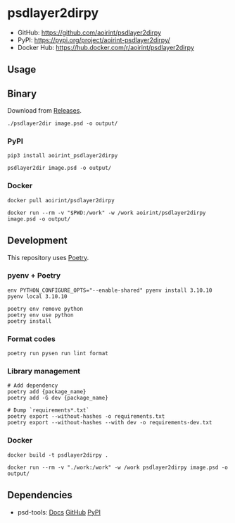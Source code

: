 # psdlayer2dirpy

- GitHub: <https://github.com/aoirint/psdlayer2dirpy>
- PyPI: <https://pypi.org/project/aoirint-psdlayer2dirpy/>
- Docker Hub: <https://hub.docker.com/r/aoirint/psdlayer2dirpy>


## Usage

## Binary

Download from [Releases](https://github.com/aoirint/psdlayer2dirpy/releases).

```
./psdlayer2dir image.psd -o output/
```

### PyPI

```shell
pip3 install aoirint_psdlayer2dirpy

psdlayer2dir image.psd -o output/
```

### Docker

```shell
docker pull aoirint/psdlayer2dirpy

docker run --rm -v "$PWD:/work" -w /work aoirint/psdlayer2dirpy image.psd -o output/
```


## Development

This repository uses [Poetry](https://github.com/python-poetry/poetry).

### pyenv + Poetry

```shell
env PYTHON_CONFIGURE_OPTS="--enable-shared" pyenv install 3.10.10
pyenv local 3.10.10

poetry env remove python
poetry env use python
poetry install
```

### Format codes

```shell
poetry run pysen run lint format
```

### Library management

```shell
# Add dependency
poetry add {package_name}
poetry add -G dev {package_name}

# Dump `requirements*.txt`
poetry export --without-hashes -o requirements.txt
poetry export --without-hashes --with dev -o requirements-dev.txt
```

### Docker

```shell
docker build -t psdlayer2dirpy .

docker run --rm -v "./work:/work" -w /work psdlayer2dirpy image.psd -o output/
```


## Dependencies

- psd-tools: [Docs](https://psd-tools.readthedocs.io/en/latest/) [GitHub](https://github.com/psd-tools/psd-tools) [PyPI](https://pypi.org/project/psd-tools/)
